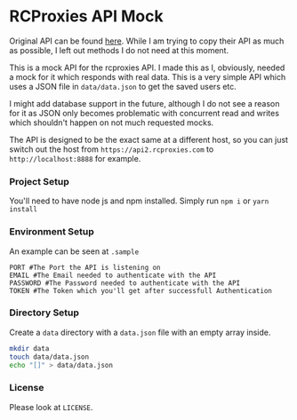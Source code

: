 # RCProxies API Mock

Original API can be found [here](https://app.swaggerhub.com/apis-docs/rcproxies/RCProxies-Reseller-API/1.0.1-oas4). While I am trying to copy their API as much as possible, I left out methods I do not need at this moment.

This is a mock API for the rcproxies API. I made this as I, obviously, needed a mock for it which responds with real data. This is a very simple API which uses a JSON file in ``data/data.json`` to get the saved users etc. 

I might add database support in the future, although I do not see a reason for it as JSON only becomes problematic with concurrent read and writes which shouldn't happen on not much requested mocks. 

The API is designed to be the exact same at a different host, so you can just switch out the host from ``https://api2.rcproxies.com`` to ``http://localhost:8888`` for example.

### Project Setup

You'll need to have node js and npm installed. Simply run ``npm i`` or ``yarn install``

### Environment Setup

An example can be seen at ``.sample``

````dotenv
PORT #The Port the API is listening on
EMAIL #The Email needed to authenticate with the API
PASSWORD #The Password needed to authenticate with the API
TOKEN #The Token which you'll get after successfull Authentication
````

### Directory Setup

Create a ``data`` directory with a ``data.json`` file with an empty array inside.

````bash
mkdir data
touch data/data.json
echo "[]" > data/data.json
````

### License

Please look at ``LICENSE``.

